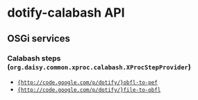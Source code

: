 # dotify-calabash API

## OSGi services

### Calabash steps (`org.daisy.common.xproc.calabash.XProcStepProvider`)

- [`{http://code.google.com/p/dotify/}obfl-to-pef`](java/org/daisy/pipeline/braille/dotify/calabash/impl/OBFLToPEFStep.java)
- [`{http://code.google.com/p/dotify/}file-to-obfl`](java/org/daisy/pipeline/braille/dotify/calabash/impl/FileToOBFLStep.java)


<link rev="dp2:doc" href="./"/>
<link rel="rdf:type" href="http://www.daisy.org/ns/pipeline/apidoc"/>
